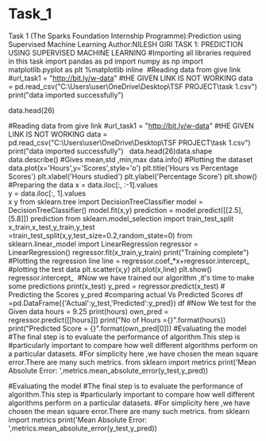 # Task_1
Task 1 (The Sparks Foundation Internship Programme):Prediction using Supervised Machine Learning
Author:NILESH GIRI
TASK 1: PREDICTION USING SUPERVISED MACHINE LEARNING
#Importing all libraries required in this task
import pandas as pd
import numpy as np
import matplotlib.pyplot as plt
%matplotlib inline
​
#Reading data from give link
#url_task1 = "http://bit.ly/w-data" #tHE GIVEN LINK IS NOT WORKING
data = pd.read_csv("C:\\Users\\user\\OneDrive\\Desktop\\TSF PROJECT\\task 1.csv")
print("data imported successfully")


data.head(26)


#Reading data from give link
#url_task1 = "http://bit.ly/w-data" #tHE GIVEN LINK IS NOT WORKING
data = pd.read_csv("C:\\Users\\user\\OneDrive\\Desktop\\TSF PROJECT\\task 1.csv")
print("data imported successfully")
​
​
data.head(26)
​
​
data.shape
​
data.describe() #Gives mean,std ,min,max
data.info()
#Plotting the dataset
data.plot(x='Hours',y='Scores',style='o')
plt.title('Hours vs Percentage Scores')
plt.xlabel('Hours studied')
plt.ylabel('Percentage Score')
plt.show()
#Preparing the data
x = data.iloc[:, :-1].values  
y = data.iloc[:, 1].values  
x
y
from sklearn.tree import DecisionTreeClassifier
model = DecisionTreeClassifier()
model.fit(x,y)
prediction = model.predict([[2.5],[5.8]])
prediction
from sklearn.model_selection import train_test_split
x_train,x_test,y_train,y_test =train_test_split(x,y,test_size=0.2,random_state=0)
from sklearn.linear_model import LinearRegression
regressor = LinearRegression()
regressor.fit(x_train,y_train)
print("Training complete")
#Plotting the regression line
line = regressor.coef_*x+regressor.intercept_
​
#plotting the test data 
plt.scatter(x,y)
plt.plot(x,line)
plt.show()
regressor.intercept_
​
#Now we have trained our algorithm ,it's time to make some predictions
print(x_test)
y_pred = regressor.predict(x_test) # Predicting the Scores
y_pred
#comparing actual Vs Predicted Scores
df =pd.DataFrame({'Actual':y_test,'Predicted':y_pred})
df
#Now We test for the Given data
hours = 9.25
print(hours)
own_pred = regressor.predict([[hours]])
print("No of Hours ={}".format(hours))
print("Predicted Score = {}".format(own_pred[0]))
#Evaluating the model
#The final step is to evaluate the performance of algorithm.This step is 
#particularly important to compare how well different algorithms perform on a particular datasets.
#For simplicity here ,we have chosen the mean square error.There are many such metrics.
from sklearn import metrics 
print('Mean Absolute Error: ',metrics.mean_absolute_error(y_test,y_pred))

#Evaluating the model
#The final step is to evaluate the performance of algorithm.This step is 
#particularly important to compare how well different algorithms perform on a particular datasets.
#For simplicity here ,we have chosen the mean square error.There are many such metrics.
from sklearn import metrics 
print('Mean Absolute Error: ',metrics.mean_absolute_error(y_test,y_pred))
​
